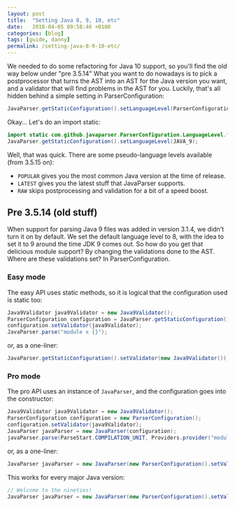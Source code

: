```yaml
---
layout: post
title:  "Setting Java 8, 9, 10, etc"
date:   2018-04-05 09:58:46 +0100
categories: [blog]
tags: [guide, danny]
permalink: /setting-java-8-9-10-etc/
---
```


We needed to do some refactoring for Java 10 support, so you'll find the old way below under "pre 3.5.14" What you want to do nowadays is to pick a postprocessor that turns the AST into an AST for the Java version you want, and a validator that will find problems in the AST for you. Luckily, that's all hidden behind a simple setting in <span class="lang:default decode:true crayon-inline">ParserConfiguration</span>:

```java
JavaParser.getStaticConfiguration().setLanguageLevel(ParserConfiguration.LanguageLevel.JAVA_9);
```

Okay... Let's do an import static:

```java
import static com.github.javaparser.ParserConfiguration.LanguageLevel.*;
JavaParser.getStaticConfiguration().setLanguageLevel(JAVA_9);
```

Well, that was quick. There are some pseudo-language levels available (from 3.5.15 on):

*   `POPULAR` gives you the most common Java version at the time of release.
*   `LATEST` gives you the latest stuff that JavaParser supports.
*   `RAW` skips postprocessing and validation for a bit of a speed boost.

## Pre 3.5.14 (old stuff)

When support for parsing Java 9 files was added in version 3.1.4, we didn't turn it on by default. We set the default language level to 8, with the idea to set it to 9 around the time JDK 9 comes out. So how do you get that delicious module support? By changing the validations done to the AST. Where are these validations set? In <span class="lang:default decode:true crayon-inline">ParserConfiguration</span>.

### Easy mode

The easy API uses static methods, so it is logical that the configuration used is static too:

```java
Java9Validator java9Validator = new Java9Validator();
ParserConfiguration configuration = JavaParser.getStaticConfiguration();
configuration.setValidator(java9Validator);
JavaParser.parse("module x {}");
```


or, as a one-liner:

```java
JavaParser.getStaticConfiguration().setValidator(new Java9Validator());</pre>
```

### Pro mode

The pro API uses an instance of `JavaParser`, and the configuration goes into the constructor:

```java
Java9Validator java9Validator = new Java9Validator();
ParserConfiguration configuration = new ParserConfiguration();
configuration.setValidator(java9Validator);
JavaParser javaParser = new JavaParser(configuration);
javaParser.parse(ParseStart.COMPILATION_UNIT, Providers.provider("module x {}"));
```

or, as a one-liner:

```java
JavaParser javaParser = new JavaParser(new ParserConfiguration().setValidator(new Java9Validator()));
```

This works for every major Java version:

```java
// Welcome to the nineties!
JavaParser javaParser = new JavaParser(new ParserConfiguration().setValidator(new Java1_0Validator()));
```
